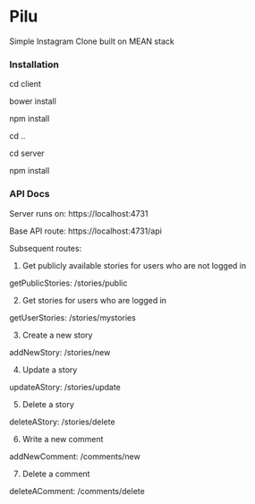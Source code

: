 # Pilu
Simple Instagram Clone built on MEAN stack

### Installation
cd client

bower install

npm install

cd ..

cd server

npm install


### API Docs
Server runs on: https://localhost:4731

Base API route: https://localhost:4731/api

Subsequent routes: 
1. Get publicly available stories for users who are not logged in

getPublicStories: /stories/public

2. Get stories for users who are logged in

getUserStories: /stories/mystories

3. Create a new story

addNewStory: /stories/new

4. Update a story

updateAStory: /stories/update

5. Delete a story

deleteAStory: /stories/delete

6. Write a new comment 

addNewComment: /comments/new

7. Delete a comment

deleteAComment: /comments/delete




